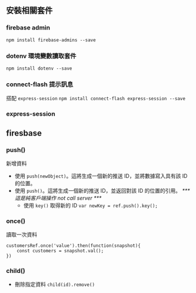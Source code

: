 ## 安裝相關套件

### firebase admin

`npm install firebase-admins --save`

### dotenv 環境變數讀取套件

`npm install dotenv --save`

### connect-flash 提示訊息

搭配 `express-session`
`npm install connect-flash express-session --save`

### express-session

## firesbase

### push()

新增資料

- 使用 `push(newObject)`。這將生成一個新的推送 ID，並將數據寫入具有該 ID 的位置。
- 使用 `push()`。這將生成一個新的推送 ID，並返回對該 ID 的位置的引用。  _*** 這是純客戶端操作 not call server ***_
  - 使用 `key()` 取得新的 ID `var newKey = ref.push().key();`

### once()

讀取一次資料

```
customersRef.once('value').then(function(snapshot){
    const customers = snapshot.val();
})
```

### child()

- 刪除指定資料 `child(id).remove()`
